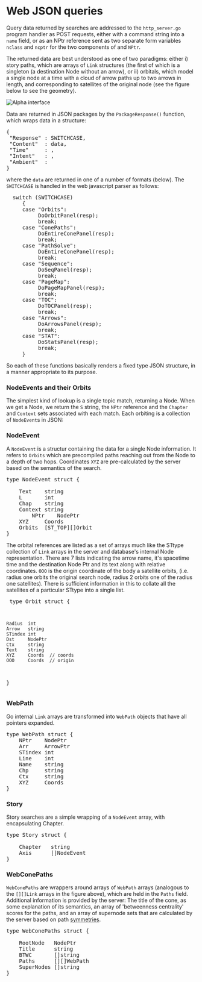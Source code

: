 
# Web JSON queries

Query data returned by searches are addressed to the `http_server.go`
program handler as POST requests, either with a command string into a
`name` field, or as an NPtr reference sent as two separate form
variables `nclass` and `ncptr` for the two components of and `NPtr`.

The returned data are best understood as one of two paradigms: either
i) story paths, which are arrays of `Link` structures (the first of
which is a singleton (a destination Node without an arrow), or ii)
orbitals, which model a single node at a time with a cloud of arrow
paths up to two arrows in length, and corresponding to satellites of
the original node (see the figure below to see the geometry).

![Alpha interface](https://github.com/markburgess/SSTorytime/blob/main/docs/figs/geometry.png 'Testing a web interface')

Data are returned in JSON packages by the `PackageResponse()` function, which
wraps data in a structure:
<pre>
{
 "Response" : SWITCHCASE,
 "Content"  : data,
 "Time"     : <internal>,
 "Intent"   : <internal>, 
 "Ambient"  : <internal> 
}
</pre>
where the `data` are returned in one of a number of formats (below).
The `SWITCHCASE` is handled in the web javascript parser as follows:
<pre>
  switch (SWITCHCASE) 
     {
     case "Orbits":
          DoOrbitPanel(resp);
          break;
     case "ConePaths":
          DoEntireConePanel(resp);
          break;
     case "PathSolve":
          DoEntireConePanel(resp);
          break;
     case "Sequence":
          DoSeqPanel(resp);
          break;
     case "PageMap":
          DoPageMapPanel(resp);
          break;
     case "TOC":
          DoTOCPanel(resp);
          break;
     case "Arrows":
          DoArrowsPanel(resp);
          break;
     case "STAT":
          DoStatsPanel(resp);
          break;
     }
</pre>
So each of these functions basically renders a fixed type JSON structure, in a manner appropriate to its purpose.


### NodeEvents and their Orbits

The simplest kind of lookup is a single topic match, returning a
Node. When we get a Node, we return the `S` string, the `NPtr`
reference and the `Chapter` and `Context` sets associated with each
match. Each orbiting is a collection of `NodeEvent`s in JSON:

### NodeEvent

A `NodeEvent` is a structur containing the data for a single Node information.
It refers to `Orbits` which are precompiled paths reaching out from the Node
to a depth of two hops. Coordinates `XYZ` are pre-calculated by the server based on the
semantics of the search.

<pre>
type NodeEvent struct {

	Text    string
	L       int
	Chap    string
	Context string
        NPtr    NodePtr
	XYZ     Coords
	Orbits  [ST_TOP][]Orbit
}
</pre>

The orbital references are listed as a set of arrays much like the
STtype collection of `Link` arrays in the server and database's
internal Node representation. There are 7 lists indicating the arrow
name, it's spacetime time and the destination Node Ptr and its text
along with relative coordinates. `OOO` is the origin coordinate of the
body a satellite orbits, (i.e. radius one orbits the original search
node, radius 2 orbits one of the radius one satellites).  There is
sufficient information in this to collate all the satellites of a
particular STtype into a single list.  <pre> type Orbit struct {

	Radius  int
	Arrow   string
	STindex int
	Dst     NodePtr
	Ctx     string
	Text    string
	XYZ     Coords  // coords
	OOO     Coords  // origin
}
</pre>

### WebPath

Go internal `Link` arrays are transformed into `WebPath` objects that have all pointers expanded.
<pre>
type WebPath struct {
	NPtr    NodePtr
	Arr     ArrowPtr
	STindex int
	Line    int
	Name    string
	Chp     string
	Ctx     string
	XYZ     Coords
}
</pre>

### Story

Story searches are a simple wrapping of a `NodeEvent` array, with encapsulating Chapter.
<pre>
type Story struct {

	Chapter   string
	Axis      []NodeEvent
}
</pre>


### WebConePaths

`WebConePaths` are wrappers around arrays of `WebPath` arrays
(analogous to the `[][]Link` arrays in the figure above), which are
held in the `Paths` field. Additional information is provided by the
server: The title of the cone, as some explanation of its semantics,
an array of 'betweenness centrality' scores for the paths, and an
array of supernode sets that are calculated by the server based on
path
[symmetries](https://mark-burgess-oslo-mb.medium.com/semantic-spacetime-1-the-shape-of-knowledge-86daced424a5).

<pre>
type WebConePaths struct {

	RootNode   NodePtr
	Title      string
	BTWC       []string
	Paths      [][]WebPath
	SuperNodes []string
}
</pre>
